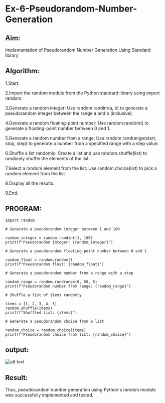 # Ex-6-Pseudorandom-Number-Generation

## Aim:

 Implementation of Pseudorandom Number Generation Using Standard library
## Algorithm:

1.Start.

2.Import the random module from the Python standard library using import random.

3.Generate a random integer:
Use random.randint(a, b) to generate a pseudorandom integer between the range a and b (inclusive).

4.Generate a random floating-point number:
Use random.random() to generate a floating-point number between 0 and 1.

5.Generate a random number from a range:
Use random.randrange(start, stop, step) to generate a number from a specified range with a step value.

6.Shuffle a list randomly:
Create a list and use random.shuffle(list) to randomly shuffle the elements of the list.

7.Select a random element from the list:
Use random.choice(list) to pick a random element from the list.

8.Display all the results.

9.End.

## PROGRAM:
```
import random

# Generate a pseudorandom integer between 1 and 100

random_integer = random.randint(1, 100)
print(f"Pseudorandom integer: {random_integer}")

# Generate a pseudorandom floating-point number between 0 and 1

random_float = random.random()
print(f"Pseudorandom float: {random_float}")

# Generate a pseudorandom number from a range with a step

random_range = random.randrange(0, 50, 5)
print(f"Pseudorandom number from range: {random_range}")

# Shuffle a list of items randomly

items = [1, 2, 3, 4, 5]
random.shuffle(items)
print(f"Shuffled list: {items}")

# Generate a pseudorandom choice from a list

random_choice = random.choice(items)
print(f"Pseudorandom choice from list: {random_choice}")

```
## output:

![alt text](<Screenshot 2024-09-30 091103.png>)

## Result:

Thus, pseudorandom number generation using Python's random module was successfully implemented and tested.
